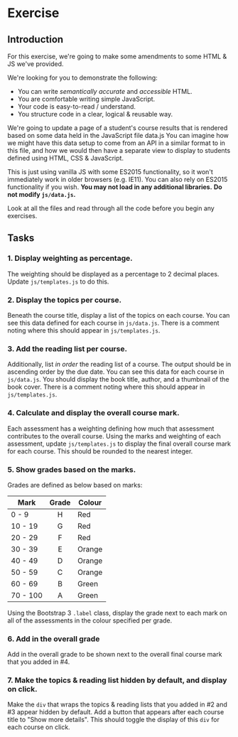 # Exercise

## Introduction

For this exercise, we're going to make some amendments to some HTML & JS we've provided.

We're looking for you to demonstrate the following:
 - You can write *semantically accurate* and *accessible* HTML.
 - You are comfortable writing simple JavaScript.
 - Your code is easy-to-read / understand.
 - You structure code in a clear, logical & reusable way.

We're going to update a page of a student's course results that is rendered based on some data held in the JavaScript file data.js
You can imagine how we might have this data setup to come from an API in a similar format to in this file, and how we would then have a separate view to display to students defined using HTML, CSS & JavaScript.

This is just using vanilla JS with some ES2015 functionality, so it won't immediately work in older browsers (e.g. IE11).
You can also rely on ES2015 functionality if you wish.
**You may not load in any additional libraries.**
**Do not modify `js/data.js`.**

Look at all the files and read through all the code before you begin any exercises.

## Tasks

### 1. Display weighting as percentage.
The weighting should be displayed as a percentage to 2 decimal places.
Update `js/templates.js` to do this.

### 2. Display the topics per course.
Beneath the course title, display a list of the topics on each course.
You can see this data defined for each course in `js/data.js`.
There is a comment noting where this should appear in `js/templates.js`.

### 3. Add the reading list per course.
Additionally, list *in order* the reading list of a course.
The output should be in ascending order by the due date.
You can see this data for each course in `js/data.js`.
You should display the book title, author, and a thumbnail of the book cover.
There is a comment noting where this should appear in `js/templates.js`.

### 4. Calculate and display the overall course mark.
Each assessment has a weighting defining how much that assessment contributes to the overall course.
Using the marks and weighting of each assessment, update `js/templates.js` to display the final overall course mark for each course.
This should be rounded to the nearest integer.

### 5. Show grades based on the marks.
Grades are defined as below based on marks:

| Mark      | Grade | Colour |
|-----------|:-----:|--------|
| 0 - 9     | H     | Red    |
| 10 - 19   | G     | Red    |
| 20 - 29   | F     | Red    |
| 30 - 39   | E     | Orange |
| 40 - 49   | D     | Orange |
| 50 - 59   | C     | Orange |
| 60 - 69   | B     | Green  |
| 70 - 100  | A     | Green  |

Using the Bootstrap 3 `.label` class, display the grade next to each mark on all of the assessments in the colour specified per grade.

### 6. Add in the overall grade
Add in the overall grade to be shown next to the overall final course mark that you added in #4.

### 7. Make the topics & reading list hidden by default, and display on click.
Make the `div` that wraps the topics & reading lists that you added in #2 and #3 appear hidden by default.
Add a button that appears after each course title to "Show more details".
This should toggle the display of this `div` for each course on click.
